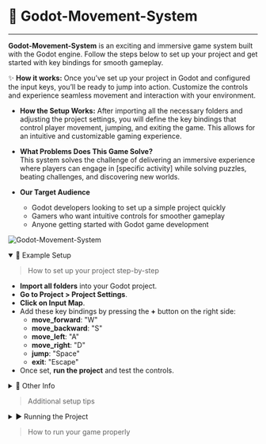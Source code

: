 # 👾 Godot-Movement-System

---

**Godot-Movement-System** is an exciting and immersive game system built with the Godot engine. Follow the steps below to set up your project and get started with key bindings for smooth gameplay.

✨ **How it works:** Once you’ve set up your project in Godot and configured the input keys, you’ll be ready to jump into action. Customize the controls and experience seamless movement and interaction with your environment.

- **How the Setup Works:** After importing all the necessary folders and adjusting the project settings, you will define the key bindings that control player movement, jumping, and exiting the game. This allows for an intuitive and customizable gaming experience.

- **What Problems Does This Game Solve?**  
  This system solves the challenge of delivering an immersive experience where players can engage in [specific activity] while solving puzzles, beating challenges, and discovering new worlds.

- **Our Target Audience**
   - Godot developers looking to set up a simple project quickly
   - Gamers who want intuitive controls for smoother gameplay
   - Anyone getting started with Godot game development

![Godot-Movement-System](https://raw.githubusercontent.com/sharky-2/Godot-Movement-System/main/demo-movement.gif)

<details open>
<summary>
   🧪 Example Setup

   > How to set up your project step-by-step
</summary>

   - **Import all folders** into your Godot project.
   - **Go to Project > Project Settings**.
   - **Click on Input Map**.
   - Add these key bindings by pressing the **+** button on the right side:
     - **move_forward**: "W"
     - **move_backward**: "S"
     - **move_left**: "A"
     - **move_right**: "D"
     - **jump**: "Space"
     - **exit**: "Escape"
   - Once set, **run the project** and test the controls.

</details>



<details>
<summary>
   📄 Other Info
   
   > Additional setup tips
</summary>

   - **Key Bindings**:
     - **move_forward**: "W"
     - **move_backward**: "S"
     - **move_left**: "A"
     - **move_right**: "D"
     - **jump**: "Space"
     - **exit**: "Escape"
   
   - **Next Steps**  
     Once you’ve configured the key bindings, you can focus on building out the gameplay mechanics and adding assets to bring your game to life.

</details>

</details> <details> <summary> ▶️ Running the Project

> How to run your game properly

</summary>

  - Open the project in Godot Engine.

  - Run the project using the "Play" button or F5.

  - Test the key bindings to ensure smooth gameplay.

</details>

